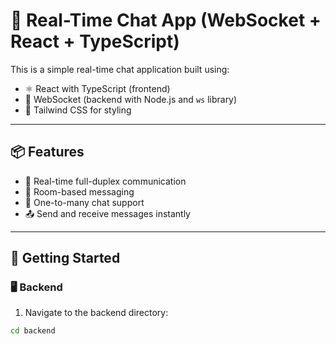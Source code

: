 # 💬 Real-Time Chat App (WebSocket + React + TypeScript)

This is a simple real-time chat application built using:
- ⚛️ React with TypeScript (frontend)
- 🧠 WebSocket (backend with Node.js and `ws` library)
- 💨 Tailwind CSS for styling

---

## 📦 Features

- 🔁 Real-time full-duplex communication
- 📁 Room-based messaging
- 🧑 One-to-many chat support
- 📤 Send and receive messages instantly

---

## 🚀 Getting Started

### 🖥️ Backend

1. Navigate to the backend directory:

```bash
cd backend
